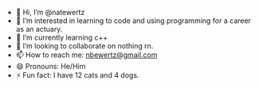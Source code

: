 - 👋 Hi, I’m @natewertz
- 👀 I’m interested in learning to code and using programming for a career as an actuary.
- 🌱 I’m currently learning c++
- 💞️ I’m looking to collaborate on nothing rn.
- 📫 How to reach me: nbewertz@gmail.com
- 😄 Pronouns: He/Him
- ⚡ Fun fact: I have 12 cats and 4 dogs.

<!---
natewertz/natewertz is a ✨ special ✨ repository because its `README.md` (this file) appears on your GitHub profile.
You can click the Preview link to take a look at your changes.
--->
